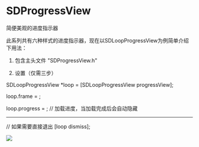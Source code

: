 # SDProgressView
简便美观的进度指示器

此系列共有六种样式的进度指示器，现在以SDLoopProgressView为例简单介绍下用法：

1. 包含主头文件  "SDProgressView.h" 


2. 设置（仅需三步）

  SDLoopProgressView *loop = [SDLoopProgressView progressView];

  loop.frame = ;

  loop.progress = ; // 加载进度，当加载完成后会自动隐藏

---------------------------------------------------------------------------------------


// 如果需要直接退出
[loop dismiss];





![](http://cc.cocimg.com/bbs/attachment/Fid_19/19_441660_57ecfb07c257edf.gif)


